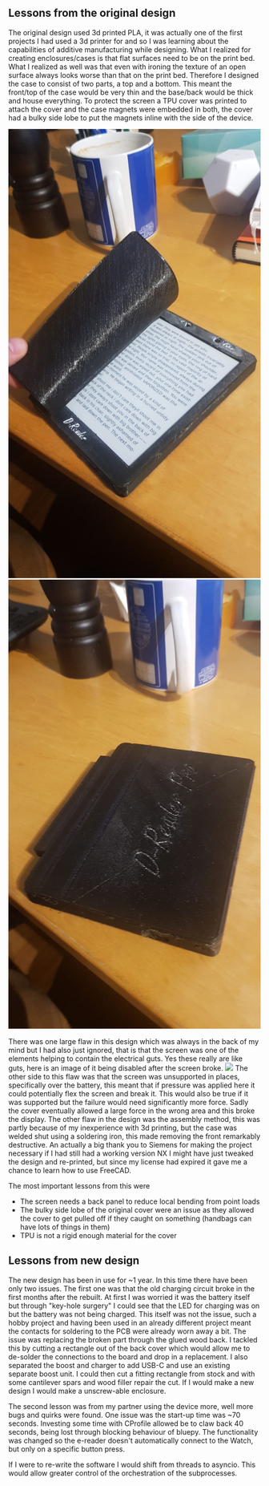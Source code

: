 ## Lessons from the original design

The original design used 3d printed PLA, it was actually one of the first projects I had used a 3d printer for and so I was learning about the capabilities of additive manufacturing while designing. What I realized for creating enclosures/cases is that flat surfaces need to be on the print bed. What I realized as well was that even with ironing the texture of an open surface always looks worse than that on the print bed. Therefore I designed the case to consist of two parts, a top and a bottom. This meant the front/top of the case would be very thin and the base/back would be thick and house everything. To protect the screen a TPU cover was printed to attach the cover and the case magnets were embedded in both, the cover had a bulky side lobe to put the magnets inline with the side of the device.

![](./assets/images/Version_1_screen.jpg) ![](./assets/images/Version_1_covered.jpg)

There was one large flaw in this design which was always in the back of my mind but I had also just ignored, that is that the screen was one of the elements helping to contain the electrical guts. Yes these really are like guts, here is an image of it being disabled after the screen broke.
![](./assets/images/Old_with_electronics.jpg)
The other side to this flaw was that the screen was unsupported in places, specifically over the battery, this meant that if pressure was applied here it could potentially flex the screen and break it. This would also be true if it was supported but the failure would need significantly more force. Sadly the cover eventually allowed a large force in the wrong area and this broke the display.
The other flaw in the design was the assembly method, this was partly because of my inexperience with 3d printing, but the case was welded shut using a soldering iron, this made removing the front remarkably destructive. An actually a big thank you to Siemens for making the project necessary if I had still had a working version NX I might have just tweaked the design and re-printed, but since my license had expired it gave me a chance to learn how to use FreeCAD.

The most important lessons from this were
- The screen needs a back panel to reduce local bending from point loads
- The bulky side lobe of the original cover were an issue as they allowed the cover to get pulled off if they caught on something (handbags can have lots of things in them)
- TPU is not a rigid enough material for the cover

## Lessons from new design

The new design has been in use for ~1 year. In this time there have been only two issues. The first one was that the old charging circuit broke in the first months after the rebuilt. At first I was worried it was the battery itself but through "key-hole surgery" I could see that the LED for charging was on but the battery was not being charged. This itself was not the issue, such a hobby project and having been used in an already different project meant the contacts for soldering to the PCB were already worn away a bit. The issue was replacing the broken part through the glued wood back.
I tackled this by cutting a rectangle out of the back cover which would allow me to de-solder the connections to the board and drop in a replacement. I also separated the boost and charger to add USB-C and use an existing separate boost unit.
I could then cut a fitting rectangle from stock and with some cantilever spars and wood filler repair the cut. If I would make a new design I would make a unscrew-able enclosure.

The second lesson was from my partner using the device more, well more bugs and quirks were found. One issue was the start-up time was ~70 seconds. Investing some time with CProfile allowed be to claw back 40 seconds, being lost through blocking behaviour of bluepy. The functionality was changed so the e-reader doesn't automatically connect to the Watch, but only on a specific button press.

If I were to re-write the software I would shift from threads to asyncio. This would allow greater control of the orchestration of the subprocesses.